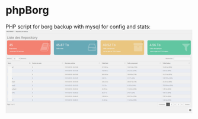 # phpBorg
PHP script for borg backup with mysql for config and stats:
![alt text](https://github.com/altzone/phpBorg/blob/master/phpBorg.png)
